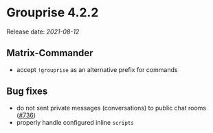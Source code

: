 # Grouprise 4.2.2

Release date: *2021-08-12*

## Matrix-Commander

* accept `!grouprise` as an alternative prefix for commands


## Bug fixes

* do not sent private messages (conversations) to public chat rooms ([#736](https://git.hack-hro.de/grouprise/grouprise/-/issues/736))
* properly handle configured inline `scripts`

